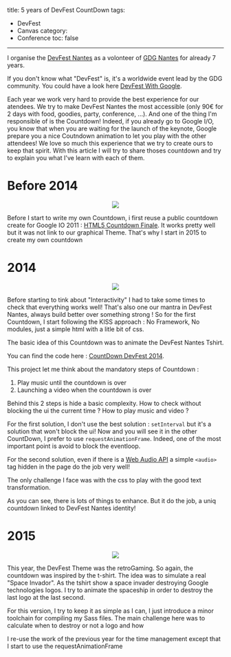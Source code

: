 title: 5 years of DevFest CountDown
tags:
  - DevFest
  - Canvas
category:
  - Conference
toc: false
---

I organise the [DevFest Nantes](https://devfest.gdgnantes.com) as a volonteer of [GDG Nantes](https://gdgnantes.com) for already 7 years.

If you don't know what "DevFest" is, it's a worldwide event lead by the GDG community. You could have a look here [DevFest With Google](https://devfest.withgoogle.com).

Each year we work very hard to provide the best experience for our atendees. We try to make DevFest Nantes the most accessible (only 90€ for 2 days with food, goodies, party, conference, ...). And one of the thing I'm responsible of is the Countdown! Indeed, if you already go to Google I/O, you know that when you are waiting for the launch of the keynote, Google prepare you a nice Coutndown animation to let you play with the other attendees! We love so much this experience that we try to create ours to keep that spirit. With this article I will try to share thoses countdown and try to explain you what I've learn with each of them.


# Before 2014


<div style="text-align:center; width:100%;">
    <img src="/assets/2018-11-countdown/original_io_countdown.jpg">
</div>

Before I start to write my own Countdown, i first reuse a public countdown create for Google IO 2011 : [HTML5 Countdown Finale](https://experiments.withgoogle.com/google-io-conference-html5-countdown-finale). It works pretty well but it was not link to our graphical Theme. That's why I start in 2015 to create my own countdown

# 2014

<div style="text-align:center; width:100%;">
    <img src="/assets/2018-11-countdown/countdown2014.png">
</div>

Before starting to tink about "Interactivity" I had to take some times to check that everything works well! That's also one our mantra in DevFest Nantes, always build better over something strong ! So for the first Countdown, I start following the KISS approach : No Framework, No modules, just a simple html with a litle bit of css.

The basic idea of this Countdown was to animate the DevFest Nantes Tshirt.

You can find the code here : [CountDown DevFest 2014](https://github.com/GDG-Nantes/DevFestCountDown-2014).

This project let me think about the mandatory steps of Countdown :
1. Play music until the countdown is over
2. Launching a video when the countdown is over

Behind this 2 steps is hide a basic complexity. How to check without blocking the ui the current time ? How to play music and video ?

For the first solution, I don't use the best solution : `setInterval` but it's a solution that won't block the ui! Now and you will see it in the other CountDown, I prefer to use `requestAnimationFrame`. Indeed, one of the most important point is avoid to block the eventloop.

For the second solution, even if there is a [Web Audio API](https://developer.mozilla.org/fr/docs/Web/API/Web_Audio_API) a simple `<audio>` tag hidden in the page do the job very well!

The only challenge I face was with the css to play with the good text transformation.

As you can see, there is lots of things to enhance. But it do the job, a uniq countdown linked to DevFest Nantes identity!

# 2015

<div style="text-align:center; width:100%;">
    <img src="/assets/2018-11-countdown/countdown2015.png">
</div>


This year, the DevFest Theme was the retroGaming. So again, the countdown was inspired by the t-shirt. The idea was to simulate a real "Space Invador". As the tshirt show a space invader destroying Google technologies logos. I try to animate the spaceship in order to destroy the last logo at the last second.

For this version, I try to keep it as simple as I can, I just introduce a minor toolchain for compiling my Sass files. The main challenge here was to calculate when to destroy or not a logo and how

I re-use the work of the previous year for the time management except that I start to use the requestAnimationFrame